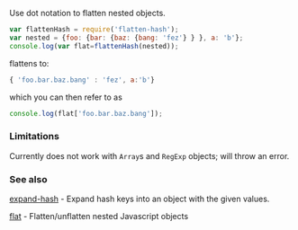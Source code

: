 Use dot notation to flatten nested objects.

```javascript
var flattenHash = require('flatten-hash');
var nested = {foo: {bar: {baz: {bang: 'fez'} } }, a: 'b'};
console.log(var flat=flattenHash(nested));
```

flattens to:

```javascript
{ 'foo.bar.baz.bang' : 'fez', a:'b'}
```

which you can then refer to as

```javascript
console.log(flat['foo.bar.baz.bang']);
```

### Limitations
Currently does not work with `Array`s and `RegExp` objects; will throw an error.

### See also

[expand-hash](https://github.com/doowb/expand-hash) - Expand hash keys into an object with the given values.

[flat](https://github.com/hughsk/flat) - Flatten/unflatten nested Javascript objects
